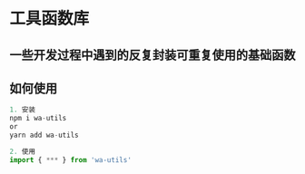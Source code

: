 # 工具函数库

## 一些开发过程中遇到的反复封装可重复使用的基础函数

## 如何使用

```typescript
1. 安装
npm i wa-utils
or
yarn add wa-utils

2. 使用
import { *** } from 'wa-utils'
```
